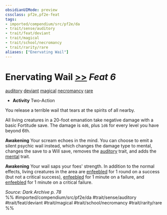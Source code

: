 ```yaml
---
obsidianUIMode: preview
cssclass: pf2e,pf2e-feat
tags:
- imported/compendium/src/pf2e/da
- trait/sense/auditory
- trait/feat/deviant
- trait/magical
- trait/school/necromancy
- trait/rarity/rare
aliases: ["Enervating Wail"]
---
```

# Enervating Wail  [>>](chapter-9-playing-the-game.md#Actions "Two-Action") *Feat 6*  
[auditory](auditory.md)  [deviant](deviant-da.md)  [magical](magical.md)  [necromancy](necromancy.md)  [rare](rare.md)  

- **Activity** Two-Action

You release a terrible wail that tears at the spirits of all nearby.

All living creatures in a 20-foot emanation take negative damage with a basic Fortitude save. The damage is `4d6`, plus `1d6` for every level you have beyond 6th.

**Awakening** Your scream echoes in the mind. You can choose to emit a silent psychic wail instead, which changes the damage type to mental, changes the save to a Will save, removes the [auditory](auditory.md) trait, and adds the [mental](mental.md) trait.

**Awakening** Your wail saps your foes' strength. In addition to the normal effects, living creatures in the area are [enfeebled](conditions.md#Enfeebled) for 1 round on a success (but not a critical success), [enfeebled](conditions.md#Enfeebled) for 1 minute on a failure, and [enfeebled](conditions.md#Enfeebled) for 1 minute on a critical failure.

*Source: Dark Archive p. 78*  
%% #imported/compendium/src/pf2e/da #trait/sense/auditory #trait/feat/deviant #trait/magical #trait/school/necromancy #trait/rarity/rare %%